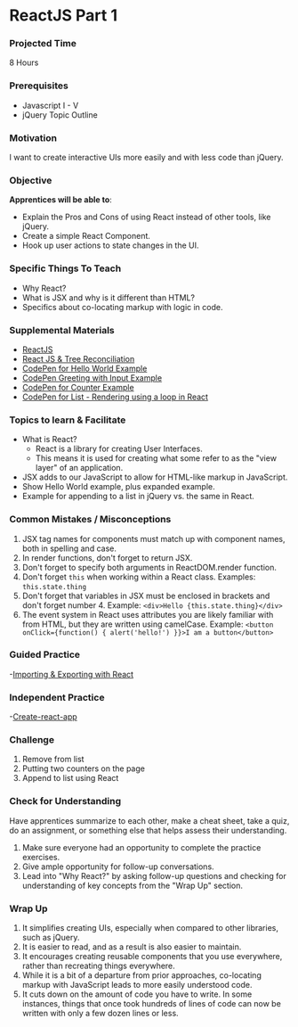 # ReactJS Part 1

### Projected Time
8 Hours

### Prerequisites
* Javascript I - V
* jQuery Topic Outline

### Motivation
I want to create interactive UIs more easily and with less code than jQuery.

### Objective
**Apprentices will be able to**:
- Explain the Pros and Cons of using React instead of other tools, like jQuery.
- Create a simple React Component.
- Hook up user actions to state changes in the UI.

### Specific Things To Teach
- Why React?
- What is JSX and why is it different than HTML?
- Specifics about co-locating markup with logic in code.

### Supplemental Materials

- [ReactJS](https://facebook.github.io/react/index.html)
- [React JS & Tree Reconciliation](https://medium.freecodecamp.org/yes-react-is-taking-over-front-end-development-the-question-is-why-40837af8ab76)
- [CodePen for Hello World Example](http://codepen.io/marcacyr/pen/NAyqgX)
- [CodePen Greeting with Input Example](http://codepen.io/marcacyr/pen/bZLVbj)
- [CodePen for Counter Example](http://codepen.io/marcacyr/pen/rLJVqR)
- [CodePen for List - Rendering using a loop in React](http://codepen.io/marcacyr/pen/KrQpYb)

### Topics to learn & Facilitate 

- What is React?
    - React is a library for creating User Interfaces.
    - This means it is used for creating what some refer to as the "view layer" of an application.
- JSX adds to our JavaScript to allow for HTML-like markup in JavaScript.
- Show Hello World example, plus expanded example.
- Example for appending to a list in jQuery vs. the same in React.


### Common Mistakes / Misconceptions

1. JSX tag names for components must match up with component names, both in spelling and case.
2. In render functions, don't forget to return JSX.
3. Don't forget to specify both arguments in ReactDOM.render function.
4. Don't forget `this` when working within a React class. Examples: `this.state.thing`
5. Don't forget that variables in JSX must be enclosed in brackets and don't forget number 4. Example: `<div>Hello {this.state.thing}</div>`
6. The event system in React uses attributes you are likely familiar with from HTML, but they are written using camelCase. Example: `<button onClick={function() { alert('hello!') }}>I am a button</button>`


### Guided Practice
-[Importing & Exporting with React](https://medium.com/@thejasonfile/a-simple-intro-to-javascript-imports-and-exports-389dd53c3fac)

### Independent Practice
-[Create-react-app](https://medium.com/in-the-weeds/learning-react-with-create-react-app-part-1-a12e1833fdc)

### Challenge

1. Remove from list
2. Putting two counters on the page
3. Append to list using React

### Check for Understanding

Have apprentices summarize to each other, make a cheat sheet, take a quiz, do an assignment, or something else that helps assess their understanding.

1. Make sure everyone had an opportunity to complete the practice exercises.
2. Give ample opportunity for follow-up conversations.
3. Lead into "Why React?" by asking follow-up questions and checking for understanding of key concepts from the "Wrap Up" section.

### Wrap Up

1. It simplifies creating UIs, especially when compared to other libraries, such as jQuery.
2. It is easier to read, and as a result is also easier to maintain.
3. It encourages creating reusable components that you use everywhere, rather than recreating things everywhere.
4. While it is a bit of a departure from prior approaches, co-locating markup with JavaScript leads to more easily   understood code.
5. It cuts down on the amount of code you have to write. In some instances, things that once took hundreds of lines of code can now be written with only a few dozen lines or less.
